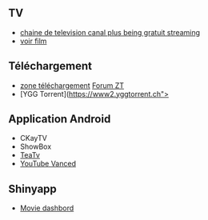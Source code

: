 ## TV

* [chaine de television canal plus being gratuit streaming](https://lewebde.com/chaine-de-television-canal-plus-bein-gratuit-streaming/)
* [voir film](https://www.voirfilms.ws/)

## Téléchargement

* [zone téléchargement](https://www.zone-telechargement.net/) [Forum ZT](https://www.forumzt.com/)
* [YGG Torrent](https://www2.yggtorrent.ch">

## Application Android

* CKayTV
* ShowBox
* [TeaTv](https://teatv.net/)
* [YouTube Vanced](https://vanced.app/)

## Shinyapp</h2>

* [Movie dashbord](https://gdemare.shinyapps.io/movie_dashboard/)
